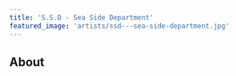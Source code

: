 ```yaml
---
title: 'S.S.D - Sea Side Department'
featured_image: 'artists/ssd---sea-side-department.jpg'
---
```


## About


